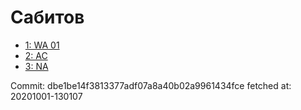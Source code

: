 # Сабитов
- [1: WA 01](1.md)
- [2: AC](2.md)
- [3: NA](3.md)

Commit: dbe1be14f3813377adf07a8a40b02a9961434fce
 fetched at: 20201001-130107

